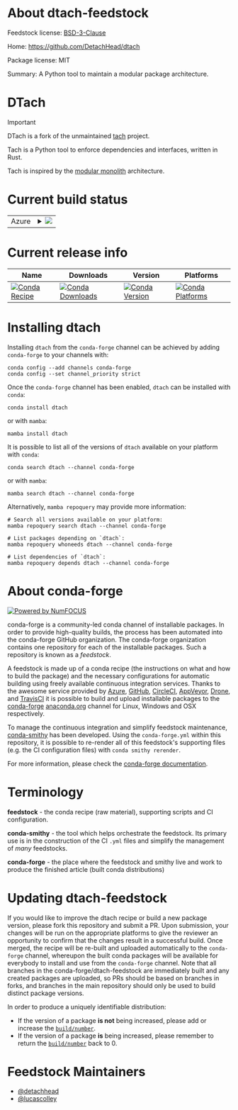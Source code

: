 About dtach-feedstock
=====================

Feedstock license: [BSD-3-Clause](https://github.com/conda-forge/dtach-feedstock/blob/main/LICENSE.txt)

Home: https://github.com/DetachHead/dtach

Package license: MIT

Summary: A Python tool to maintain a modular package architecture.

# DTach

> [!IMPORTANT]
> DTach is a fork of the unmaintained [tach](https://github.com/gauge-sh/tach) project.

Tach is a Python tool to enforce dependencies and interfaces, written in Rust.

Tach is inspired by the [modular monolith](https://www.milanjovanovic.tech/blog/what-is-a-modular-monolith) architecture.


Current build status
====================


<table>
    
  <tr>
    <td>Azure</td>
    <td>
      <details>
        <summary>
          <a href="https://dev.azure.com/conda-forge/feedstock-builds/_build/latest?definitionId=26750&branchName=main">
            <img src="https://dev.azure.com/conda-forge/feedstock-builds/_apis/build/status/dtach-feedstock?branchName=main">
          </a>
        </summary>
        <table>
          <thead><tr><th>Variant</th><th>Status</th></tr></thead>
          <tbody><tr>
              <td>linux_64_python3.10.____cpython</td>
              <td>
                <a href="https://dev.azure.com/conda-forge/feedstock-builds/_build/latest?definitionId=26750&branchName=main">
                  <img src="https://dev.azure.com/conda-forge/feedstock-builds/_apis/build/status/dtach-feedstock?branchName=main&jobName=linux&configuration=linux%20linux_64_python3.10.____cpython" alt="variant">
                </a>
              </td>
            </tr><tr>
              <td>linux_64_python3.11.____cpython</td>
              <td>
                <a href="https://dev.azure.com/conda-forge/feedstock-builds/_build/latest?definitionId=26750&branchName=main">
                  <img src="https://dev.azure.com/conda-forge/feedstock-builds/_apis/build/status/dtach-feedstock?branchName=main&jobName=linux&configuration=linux%20linux_64_python3.11.____cpython" alt="variant">
                </a>
              </td>
            </tr><tr>
              <td>linux_64_python3.12.____cpython</td>
              <td>
                <a href="https://dev.azure.com/conda-forge/feedstock-builds/_build/latest?definitionId=26750&branchName=main">
                  <img src="https://dev.azure.com/conda-forge/feedstock-builds/_apis/build/status/dtach-feedstock?branchName=main&jobName=linux&configuration=linux%20linux_64_python3.12.____cpython" alt="variant">
                </a>
              </td>
            </tr><tr>
              <td>linux_64_python3.13.____cp313</td>
              <td>
                <a href="https://dev.azure.com/conda-forge/feedstock-builds/_build/latest?definitionId=26750&branchName=main">
                  <img src="https://dev.azure.com/conda-forge/feedstock-builds/_apis/build/status/dtach-feedstock?branchName=main&jobName=linux&configuration=linux%20linux_64_python3.13.____cp313" alt="variant">
                </a>
              </td>
            </tr>
          </tbody>
        </table>
      </details>
    </td>
  </tr>
</table>

Current release info
====================

| Name | Downloads | Version | Platforms |
| --- | --- | --- | --- |
| [![Conda Recipe](https://img.shields.io/badge/recipe-dtach-green.svg)](https://anaconda.org/conda-forge/dtach) | [![Conda Downloads](https://img.shields.io/conda/dn/conda-forge/dtach.svg)](https://anaconda.org/conda-forge/dtach) | [![Conda Version](https://img.shields.io/conda/vn/conda-forge/dtach.svg)](https://anaconda.org/conda-forge/dtach) | [![Conda Platforms](https://img.shields.io/conda/pn/conda-forge/dtach.svg)](https://anaconda.org/conda-forge/dtach) |

Installing dtach
================

Installing `dtach` from the `conda-forge` channel can be achieved by adding `conda-forge` to your channels with:

```
conda config --add channels conda-forge
conda config --set channel_priority strict
```

Once the `conda-forge` channel has been enabled, `dtach` can be installed with `conda`:

```
conda install dtach
```

or with `mamba`:

```
mamba install dtach
```

It is possible to list all of the versions of `dtach` available on your platform with `conda`:

```
conda search dtach --channel conda-forge
```

or with `mamba`:

```
mamba search dtach --channel conda-forge
```

Alternatively, `mamba repoquery` may provide more information:

```
# Search all versions available on your platform:
mamba repoquery search dtach --channel conda-forge

# List packages depending on `dtach`:
mamba repoquery whoneeds dtach --channel conda-forge

# List dependencies of `dtach`:
mamba repoquery depends dtach --channel conda-forge
```


About conda-forge
=================

[![Powered by
NumFOCUS](https://img.shields.io/badge/powered%20by-NumFOCUS-orange.svg?style=flat&colorA=E1523D&colorB=007D8A)](https://numfocus.org)

conda-forge is a community-led conda channel of installable packages.
In order to provide high-quality builds, the process has been automated into the
conda-forge GitHub organization. The conda-forge organization contains one repository
for each of the installable packages. Such a repository is known as a *feedstock*.

A feedstock is made up of a conda recipe (the instructions on what and how to build
the package) and the necessary configurations for automatic building using freely
available continuous integration services. Thanks to the awesome service provided by
[Azure](https://azure.microsoft.com/en-us/services/devops/), [GitHub](https://github.com/),
[CircleCI](https://circleci.com/), [AppVeyor](https://www.appveyor.com/),
[Drone](https://cloud.drone.io/welcome), and [TravisCI](https://travis-ci.com/)
it is possible to build and upload installable packages to the
[conda-forge](https://anaconda.org/conda-forge) [anaconda.org](https://anaconda.org/)
channel for Linux, Windows and OSX respectively.

To manage the continuous integration and simplify feedstock maintenance,
[conda-smithy](https://github.com/conda-forge/conda-smithy) has been developed.
Using the ``conda-forge.yml`` within this repository, it is possible to re-render all of
this feedstock's supporting files (e.g. the CI configuration files) with ``conda smithy rerender``.

For more information, please check the [conda-forge documentation](https://conda-forge.org/docs/).

Terminology
===========

**feedstock** - the conda recipe (raw material), supporting scripts and CI configuration.

**conda-smithy** - the tool which helps orchestrate the feedstock.
                   Its primary use is in the construction of the CI ``.yml`` files
                   and simplify the management of *many* feedstocks.

**conda-forge** - the place where the feedstock and smithy live and work to
                  produce the finished article (built conda distributions)


Updating dtach-feedstock
========================

If you would like to improve the dtach recipe or build a new
package version, please fork this repository and submit a PR. Upon submission,
your changes will be run on the appropriate platforms to give the reviewer an
opportunity to confirm that the changes result in a successful build. Once
merged, the recipe will be re-built and uploaded automatically to the
`conda-forge` channel, whereupon the built conda packages will be available for
everybody to install and use from the `conda-forge` channel.
Note that all branches in the conda-forge/dtach-feedstock are
immediately built and any created packages are uploaded, so PRs should be based
on branches in forks, and branches in the main repository should only be used to
build distinct package versions.

In order to produce a uniquely identifiable distribution:
 * If the version of a package **is not** being increased, please add or increase
   the [``build/number``](https://docs.conda.io/projects/conda-build/en/latest/resources/define-metadata.html#build-number-and-string).
 * If the version of a package **is** being increased, please remember to return
   the [``build/number``](https://docs.conda.io/projects/conda-build/en/latest/resources/define-metadata.html#build-number-and-string)
   back to 0.

Feedstock Maintainers
=====================

* [@detachhead](https://github.com/detachhead/)
* [@lucascolley](https://github.com/lucascolley/)

